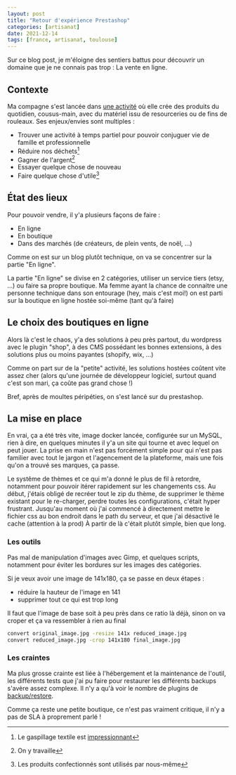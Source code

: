 ```yaml
---
layout: post
title: "Retour d'expérience Prestashop"
categories: [artisanat]
date: 2021-12-14
tags: [france, artisanat, toulouse]
---
```


Sur ce blog post, je m'éloigne des sentiers battus pour découvrir un domaine que je ne connais pas trop : La vente en ligne.

## Contexte

Ma compagne s'est lancée dans [une activité][lespetitsbibis] où elle crée des produits du quotidien, cousus-main, avec du matériel issu de resourceries ou de fins de rouleaux.
Ses enjeux/envies sont multiples : 
- Trouver une activité à temps partiel pour pouvoir conjuguer vie de famille et professionnelle
- Réduire nos déchets[^dechets]
- Gagner de l'argent[^argent]
- Essayer quelque chose de nouveau
- Faire quelque chose d'utile[^utile]

## État des lieux

Pour pouvoir vendre, il y'a plusieurs façons de faire :
- En ligne
- En boutique
- Dans des marchés (de créateurs, de plein vents, de noël, ...)

Comme on est sur un blog plutôt technique, on va se concentrer sur la partie "En ligne".

La partie "En ligne" se divise en 2 catégories, utiliser un service tiers (etsy, ...) ou faire sa propre boutique.
Ma femme ayant la chance de connaitre une personne technique dans son entourage (hey, mais c'est moi!) on est parti sur la boutique en ligne hostée soi-même (tant qu'à faire)

## Le choix des boutiques en ligne

Alors là c'est le chaos, y'a des solutions à peu près partout, du wordpress avec le plugin "shop", à des CMS possédant les bonnes extensions, à des solutions plus ou moins payantes (shopify, wix, ...)

Comme on part sur de la "petite" activité, les solutions hostées coûtent vite assez cher (alors qu'une journée de développeur logiciel, surtout quand c'est son mari, ça coûte pas grand chose !)

Bref, après de moultes péripéties, on s'est lancé sur du prestashop.

## La mise en place

En vrai, ça a été très vite, image docker lancée, configurée sur un MySQL, rien à dire, en quelques minutes il y'a un site qui tourne et avec lequel on peut jouer.
La prise en main n'est pas forcément simple pour qui n'est pas familier avec tout le jargon et l'agencement de la plateforme, mais une fois qu'on a trouvé ses marques, ça passe.

Le systême de thèmes et ce qui m'a donné le plus de fil à retordre, notamment pour pouvoir itérer rapidement sur les changements css.
Au début, j'étais obligé de recréer tout le zip du thème, de supprimer le thème existant pour le re-charger, perdre toutes les configurations, c'était hyper frustrant.
Jusqu'au moment où j'ai commencé à directement mettre le fichier css au bon endroit dans le path du serveur, et que j'ai désactivé le cache (attention à la prod)
À partir de là c'était plutôt simple, bien que long.


### Les outils

Pas mal de manipulation d'images avec Gimp, et quelques scripts, notamment pour éviter les bordures sur les images des catégories.

Si je veux avoir une image de 141x180, ça se passe en deux étapes :
- réduire la hauteur de l'image en 141
- supprimer tout ce qui est trop long

Il faut que l'image de base soit à peu près dans ce ratio là déjà, sinon on va croper et ça va ressembler à rien au final
```bash
convert original_image.jpg -resize 141x reduced_image.jpg
convert reduced_image.jpg -crop 141x180 final_image.jpg
```


### Les craintes

Ma plus grosse crainte est liée à l'hébergement et la maintenance de l'outil, les différents tests que j'ai pu faire pour restaurer les différents backups s'avère assez complexe.
Il n'y a qu'à voir le nombre de plugins de [backup/restore][presta_backup_plugin].

Comme ça reste une petite boutique, ce n'est pas vraiment critique, il n'y a pas de SLA à proprement parlé !



[^dechets]: Le gaspillage textile est [impressionnant][infographie_textile]
[^argent]: On y travaille
[^utile]: Les produits confectionnés sont utilisés par nous-même

[infographie_textile]: https://multimedia.ademe.fr/infographies/infographie-mode-qqf/
[presta_backup_plugin]: https://addons.prestashop.com/en/search?search_query=backup
[lespetitsbibis]: https://lespetitsbibis.fr